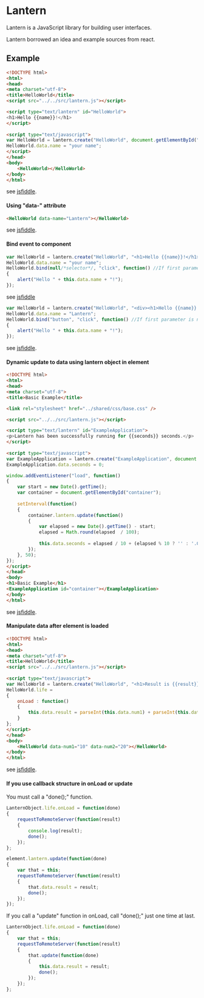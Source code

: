 # Lantern

Lantern is a JavaScript library for building user interfaces.

Lantern borrowed an idea and example sources from react.

## Example
```html
<!DOCTYPE html>
<html>
<head>
<meta charset="utf-8">
<title>HelloWorld</title>
<script src="../../src/lantern.js"></script>

<script type="text/lantern" id="HelloWorld">
<h1>Hello {{name}}!</h1>
</script>
	
<script type="text/javascript">
var HelloWorld = lantern.create("HelloWorld", document.getElementById("HelloWorld").innerHTML);
HelloWorld.data.name = "your name";
</script>
</head>
<body>
	<HelloWorld></HelloWorld>
</body>
</html>
```
see [jsfiddle](https://jsfiddle.net/Alprensia/w8gr05sn/3/).



#### Using "data-" attribute
```html
<HelloWorld data-name="Lantern"></HelloWorld>
```
see [jsfiddle](https://jsfiddle.net/Alprensia/0yz7kfef/1/).



#### Bind event to component
```javascript
var HelloWorld = lantern.create("HelloWorld", "<h1>Hello {{name}}!</h1>");
HelloWorld.data.name = "your name";
HelloWorld.bind(null/*selector*/, "click", function() //If first parameter is null, then bind event to top element. in this case, '<h1>'.
{
	alert("Hello " + this.data.name + "!");
});
```
see [jsfiddle](https://jsfiddle.net/Alprensia/cv9dujod/1/)

```javascript
var HelloWorld = lantern.create("HelloWorld", "<div><h1>Hello {{name}}!</h1><button type='button'>Click here!</button></div>");
HelloWorld.data.name = "Lantern";
HelloWorld.bind("button", "click", function() //If first parameter is null, then bind event to top element. in this case, '<div>'.
{
	alert("Hello " + this.data.name + "!");
});
```
see [jsfiddle](https://jsfiddle.net/Alprensia/0yz7kfef/2/).



#### Dynamic update to data using lantern object in element
```html
<!DOCTYPE html>
<html>
<head>
<meta charset="utf-8">
<title>Basic Example</title>

<link rel="stylesheet" href="../shared/css/base.css" />

<script src="../../src/lantern.js"></script>

<script type="text/lantern" id="ExampleApplication">
<p>Lantern has been successfully running for {{seconds}} seconds.</p>
</script>
	
<script type="text/javascript">
var ExampleApplication = lantern.create("ExampleApplication", document.getElementById("ExampleApplication").innerHTML);
ExampleApplication.data.seconds = 0;

window.addEventListener("load", function()
{
	var start = new Date().getTime();
	var container = document.getElementById("container");
	
	setInterval(function()
	{
		container.lantern.update(function()
		{
			var elapsed = new Date().getTime() - start;
			elapsed = Math.round(elapsed  / 100);
			
			this.data.seconds = elapsed / 10 + (elapsed % 10 ? '' : '.0' );
		});	
	}, 50);
});
</script>
</head>
<body>
<h1>Basic Example</h1>
<ExampleApplication id="container"></ExampleApplication>
</body>
</html>
```
see [jsfiddle](https://jsfiddle.net/Alprensia/2kzfphmt/1/).



#### Manipulate data after element is loaded
```html
<!DOCTYPE html>
<html>
<head>
<meta charset="utf-8">
<title>HelloWorld</title>
<script src="../../src/lantern.js"></script>
	
<script type="text/javascript">
var HelloWorld = lantern.create("HelloWorld", "<h1>Result is {{result}}.</h1>");
HelloWorld.life =
{
	onLoad : function()
	{
		this.data.result = parseInt(this.data.num1) + parseInt(this.data.num2);
	}
};
</script>
</head>
<body>
	<HelloWorld data-num1="10" data-num2="20"></HelloWorld>
</body>
</html>
```
see [jsfiddle](https://jsfiddle.net/Alprensia/ah5nryf6/1/).



#### If you use callback structure in onLoad or update
You must call a "done();" function.
```javascript
LanternObject.life.onLoad = function(done)
{
	requestToRemoteServer(function(result)
	{
		console.log(result);
		done();		
	});
};
```
```javascript
element.lantern.update(function(done)
{
	var that = this;
	requestToRemoteServer(function(result)
	{
		that.data.result = result;
		done();		
	});
});	
```

If you call a "update" function in onLoad, call "done();" just one time at last.
```javascript
LanternObject.life.onLoad = function(done)
{
	var that = this;
	requestToRemoteServer(function(result)
	{
		that.update(function(done)
		{
			this.data.result = result;
			done();		
		});
	});
};
```